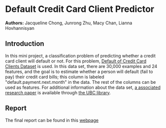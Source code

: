 # Default Credit Card Client Predictor
 
**Authors:** Jacqueline Chong, Junrong Zhu, Macy Chan, Lianna Hovhannisyan

## Introduction
In this mini project, a classification problem of predicting whether a credit card client will default or not. For this problem, [Default of Credit Card Clients Dataset](https://www.kaggle.com/uciml/default-of-credit-card-clients-dataset) is used. In this data set, there are 30,000 examples and 24 features, and the goal is to estimate whether a person will default (fail to pay) their credit card bills; this column is labeled "default.payment.next.month" in the data. The rest of the columns can be used as features. For additional information about the data set, [a associated research paper](https://www.sciencedirect.com/science/article/pii/S0957417407006719) is available through [the UBC library](https://www.library.ubc.ca/). 

## Report

The final report can be found in this [webpage](https://macychan.github.io/default_credit_card_client_predictor/)
